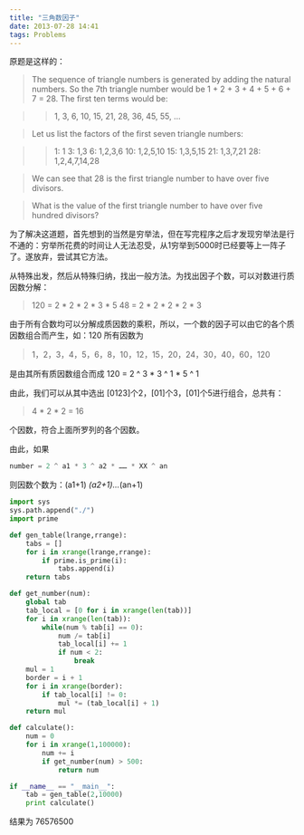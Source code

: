 ```yaml
---
title: "三角数因子"
date: 2013-07-28 14:41
tags: Problems
---
```

原题是这样的：
> The sequence of triangle numbers is generated by adding the natural numbers. So the 7th triangle number would be 1 + 2 + 3 + 4 + 5 + 6 + 7 = 28. The first ten terms would be:<!--more-->

> > 1, 3, 6, 10, 15, 21, 28, 36, 45, 55, ...

> Let us list the factors of the first seven triangle numbers:

> > 1: 1
> > 3: 1,3
> > 6: 1,2,3,6
> > 10: 1,2,5,10
> > 15: 1,3,5,15
> > 21: 1,3,7,21
> > 28: 1,2,4,7,14,28

> We can see that 28 is the first triangle number to have over five divisors.

> What is the value of the first triangle number to have over five hundred divisors?

为了解决这道题，首先想到的当然是穷举法，但在写完程序之后才发现穷举法是行不通的：穷举所花费的时间让人无法忍受，从1穷举到5000时已经要等上一阵子了。遂放弃，尝试其它方法。

从特殊出发，然后从特殊归纳，找出一般方法。为找出因子个数，可以对数进行质因数分解：
> 120 = 2 * 2 * 2 * 3 * 5
> 48 = 2 * 2 * 2 * 2 * 3

由于所有合数均可以分解成质因数的乘积，所以，一个数的因子可以由它的各个质因数组合而产生，如：120 所有因数为 
> 1，2，3，4，5，6，8，10，12，15，20，24，30，40，60，120

是由其所有质因数组合而成 120 = 2 ^ 3 * 3 ^ 1 * 5 ^ 1

由此，我们可以从其中选出 [0123]个2，[01]个3，[01]个5进行组合，总共有：

> 4 * 2 * 2 = 16

个因数，符合上面所罗列的各个因数。

由此，如果

``` python
number = 2 ^ a1 * 3 ^ a2 * …… * XX ^ an
```
则因数个数为：(a1+1) *(a2+1)...*(an+1)

``` python
import sys
sys.path.append("./")
import prime

def gen_table(lrange,rrange):
    tabs = []
    for i in xrange(lrange,rrange):
        if prime.is_prime(i):
            tabs.append(i) 
    return tabs

def get_number(num):
    global tab
    tab_local = [0 for i in xrange(len(tab))]
    for i in xrange(len(tab)):
        while(num % tab[i] == 0):
            num /= tab[i]
            tab_local[i] += 1
            if num < 2:
                break
    mul = 1
    border = i + 1
    for i in xrange(border):
        if tab_local[i] != 0:
            mul *= (tab_local[i] + 1)
    return mul

def calculate():
    num = 0
    for i in xrange(1,100000):
        num += i
        if get_number(num) > 500:
            return num

if __name__ == "__main__":
    tab = gen_table(2,10000)
    print calculate()

```
结果为 76576500
